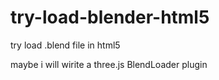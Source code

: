 try-load-blender-html5
======================

try load .blend file in html5

maybe i will wirite a three.js BlendLoader plugin
